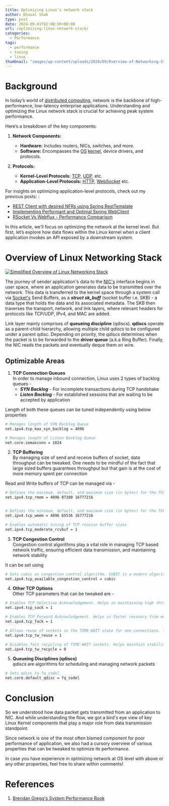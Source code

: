 ```yaml
---
title: Optimizing Linux's network stack
author: Dhaval Shah
type: post
date: 2024-09-01T02:00:50+00:00
url: /optimizing-linux-network-stack/
categories:
  - Performance
tags:
  - performance
  - tuning
  - linux
thumbnail: "images/wp-content/uploads/2024/09/Overview-of-Networking-Stack-Dark.png"
---
```

# Background
In today’s world of [distributed computing](https://en.wikipedia.org/wiki/Distributed_computing), network is the backbone of high-performance, low-latency enterprise applications. Understanding and optimizing the Linux network stack is crucial for achieving peak system performance. 

Here’s a breakdown of the key components:

1. **Network Components:**
   - **Hardware:** Includes routers, NICs, switches, and more.
   - **Software:** Encompasses the [OS](https://en.wikipedia.org/wiki/Operating_system) [kernel](https://en.wikipedia.org/wiki/Kernel_(operating_system)), device drivers, and protocols.

2. **Protocols:**
   - **Kernel-Level Protocols:** [TCP](https://en.wikipedia.org/wiki/Transmission_Control_Protocol), [UDP](https://en.wikipedia.org/wiki/User_Datagram_Protocol), etc.
   - **Application-Level Protocols:** [HTTP](https://en.wikipedia.org/wiki/HTTP), [WebSocket](https://en.wikipedia.org/wiki/WebSocket) etc.

For insights on optimizing application-level protocols, check out my previous posts: :
   - [REST Client with desired NFRs using Spring RestTemplate](https://www.dhaval-shah.com/rest-client-with-desired-nfrs-using-springs-resttemplate/)
   - [Implementing Performant and Optimal Spring WebClient](https://www.dhaval-shah.com/performant-and-optimal-spring-webclient/)
   - [RSocket Vs Webflux - Performance Comparison](https://www.dhaval-shah.com/performance-comparison-rsocket-webflux/)

In this article, we’ll focus on optimizing the network at the kernel level. But first, let’s explore how data flows within the Linux kernel when a client application invokes an API exposed by a downstream system.

# Overview of Linux Networking Stack

[![Simplified Overview of Linux Networking Stack ](https://www.dhaval-shah.com/images/wp-content/uploads/2024/09/Overview-of-Networking-Stack-Dark.png)](https://www.dhaval-shah.com/images/wp-content/uploads/2024/09/Overview-of-Networking-Stack-Dark.png)

The journey of sender application's data to the [NIC's](https://en.wikipedia.org/wiki/Network_interface_controller) interface begins in user space, where an application generates data to be transmitted over the network. This data is transferred to the kernel space through a system call via [Socket's](https://en.wikipedia.org/wiki/Unix_domain_socket) Send Buffers, as a **_struct sk_buff_** (socket buffer i.e. SKB) - a data type that holds the data and its associated metadata. The SKB then traverses the transport, network, and link layers, where relevant headers for protocols like TCP/UDP, IPv4, and MAC are added.

Link layer mainly comprises of **queueing discipline** (qdiscs). **qdiscs** operate as a parent-child hierarchy, allowing multiple child *qdiscs* to be configured under a parent qdisc. Depending on priority, the _qdiscs_ determines when the packet is to be forwarded to the **driver queue** (a.k.a Ring Buffer). Finally, the NIC reads the packets and eventually deque them on wire.

## Optimizable Areas
1. **TCP Connection Queues** <br />
In order to manage inbound connection, Linux uses 2 types of backlog queues -
   - **_SYN Backlog_** - For incomplete transactions during TCP handshake
   -  **_Listen Backlog_** - For established sessions that are waiting to be accepted by application

Length of both these queues can be tuned independently using below properties

``` bash
# Manages length of SYN Backlog Queue
net.ipv4.tcp_max_syn_backlog = 4096

# Manages length of Listen Backlog Queue
net.core.somaxconn = 1024
```

2. **TCP Buffering** <br />
By managing size of send and receive buffers of socket, data throughput can be tweaked. One needs to be mindful of the fact that large sized buffers guarantees throughput but that gain is at the cost of more memory spent per connection

Read and Write buffers of TCP can be managed via -
``` bash
# Defines the minimum, default, and maximum size (in bytes) for the TCP receive buffer
net.ipv4.tcp_rmem = 4096 87380 16777216


# Defines the minimum, default, and maximum size (in bytes) for the TCP send buffer
net.ipv4.tcp_wmem = 4096 65536 16777216

# Enables automatic tuning of TCP receive buffer sizes
net.ipv4.tcp_moderate_rcvbuf = 1
```

3. **TCP Congestion Control** <br />
Congestion control algorithms play a vital role in managing TCP based network traffic, ensuring efficient data transmission, and maintaining network stability

It can be set using

``` bash
# Sets cubic as congestion control algorithm. CUBIC is a modern algorithm designed to perform better in high bandwidth and high latency networks
net.ipv4.tcp_available_congestion_control = cubic
```

4. **Other TCP Options** <br />
Other TCP parameters that can be tweaked are - 

``` bash
# Enables TCP Selective Acknowledgement. Helps in maintaining high throughput along with reduced latency 
net.ipv4.tcp_sack = 1

# Enables TCP Forward Acknowledgement. Helps in faster recovery from multiple packet losses within a single window of data, improving overall TCP performance
net.ipv4.tcp_fack = 1

# Allows reuse of sockets in the TIME-WAIT state for new connections. This can help in reducing the latency associated with establishing new connections, leading to faster response times
net.ipv4.tcp_tw_reuse = 1

# Disables fast recycling of TIME-WAIT sockets. Helps maintain stability and reliability of TCP connections, ensuring that connections are properly closed and all packets are accounted for before the socket is reused
net.ipv4.tcp_tw_recycle = 0
```

5. **Queueing Disciplines (qdiscs)** <br />
_qdiscs_ are algorithms for scheduling and managing network packets

``` bash
# Sets qdisc to fq_codel
net.core.default_qdisc = fq_codel
```

# Conclusion
So we understood how data packet gets transmitted from an application to NIC. And while understanding the flow, we got a bird's eye view of key Linux Kernel components that play a major role from data transmission standpoint. 

Since network is one of the most often blamed component for poor performance of application, we also had a cursory overview of various properties that can be tweaked to optimize its performance.

In case you have experience in optimizing network at OS level with above or any other properties, feel free to share within comments!

# References
1. [Brendan Gregg's System Performance Book](https://www.amazon.in/Systems-Performance-Brendan-Gregg-ebook/dp/B08J5QZPNC)